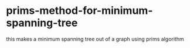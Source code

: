 # prims-method-for-minimum-spanning-tree
this makes a minimum spanning tree out of a graph using prims algorithm
